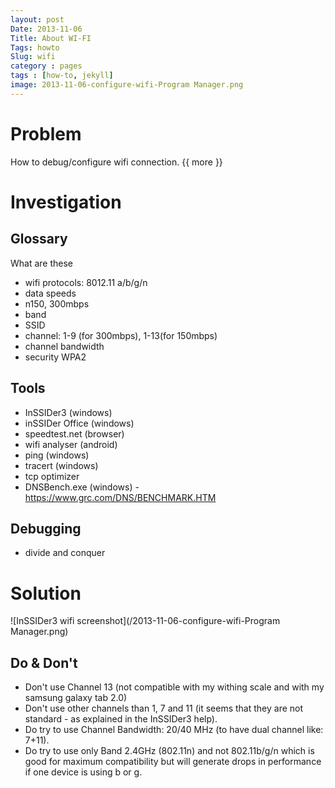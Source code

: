 ```yaml
---
layout: post
Date: 2013-11-06
Title: About WI-FI
Tags: howto
Slug: wifi
category : pages
tags : [how-to, jekyll]
image: 2013-11-06-configure-wifi-Program Manager.png
---
```

# Problem
How to debug/configure wifi connection.
{{ more }}

# Investigation
## Glossary
What are these 

* wifi protocols: 8012.11 a/b/g/n
* data speeds
* n150, 300mbps
* band
* SSID
* channel: 1-9 (for 300mbps), 1-13(for 150mbps)
* channel bandwidth
* security WPA2

## Tools

- InSSIDer3 (windows)
- inSSIDer Office (windows)
- speedtest.net (browser)
- wifi analyser (android)
- ping (windows)
- tracert (windows)
- tcp optimizer
- DNSBench.exe (windows) - https://www.grc.com/DNS/BENCHMARK.HTM
 
## Debugging
- divide and conquer

# Solution
![InSSIDer3 wifi screenshot](/2013-11-06-configure-wifi-Program Manager.png)

## Do & Don't

* Don't use Channel 13 (not compatible with my withing scale and with my samsung galaxy tab 2.0)
* Don't use other channels than 1, 7 and 11 (it seems that they are not standard - as explained in the InSSIDer3 help).
* Do try to use Channel Bandwidth: 20/40 MHz (to have dual channel like: 7+11).
* Do try to use only Band 2.4GHz (802.11n) and not 802.11b/g/n which is good for maximum compatibility but will generate drops in performance if one device is using b or g.